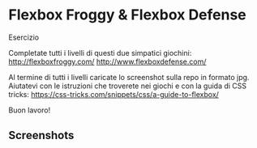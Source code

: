 
# Flexbox Froggy & Flexbox Defense

Esercizio

Completate tutti i livelli di questi due simpatici giochini:
http://flexboxfroggy.com/
http://www.flexboxdefense.com/

Al termine di tutti i livelli caricate lo screenshot sulla repo in formato jpg.
Aiutatevi con le istruzioni che troverete nei giochi e con la guida di CSS tricks: https://css-tricks.com/snippets/css/a-guide-to-flexbox/

Buon lavoro!


## Screenshots

